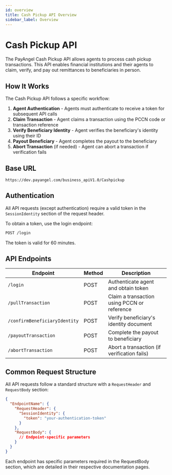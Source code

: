```yaml
---
id: overview
title: Cash Pickup API Overview
sidebar_label: Overview
---
```


# Cash Pickup API

The PayAngel Cash Pickup API allows agents to process cash pickup transactions. This API enables financial institutions and their agents to claim, verify, and pay out remittances to beneficiaries in person.

## How It Works

The Cash Pickup API follows a specific workflow:

1. **Agent Authentication** - Agents must authenticate to receive a token for subsequent API calls
2. **Claim Transaction** - Agent claims a transaction using the PCCN code or transaction reference  
3. **Verify Beneficiary Identity** - Agent verifies the beneficiary's identity using their ID
4. **Payout Beneficiary** - Agent completes the payout to the beneficiary
5. **Abort Transaction** (if needed) - Agent can abort a transaction if verification fails

## Base URL

```
https://dev.payangel.com/business_apiV1.0/Cashpickup
```

## Authentication

All API requests (except authentication) require a valid token in the `SessionIdentity` section of the request header.

To obtain a token, use the login endpoint:

```bash
POST /login
```

The token is valid for 60 minutes.

## API Endpoints

| Endpoint | Method | Description |
|----------|--------|-------------|
| `/login` | POST | Authenticate agent and obtain token |
| `/pullTransaction` | POST | Claim a transaction using PCCN or reference |
| `/confirmBeneficiaryIdentity` | POST | Verify beneficiary's identity document |
| `/payoutTransaction` | POST | Complete the payout to beneficiary |
| `/abortTransaction` | POST | Abort a transaction (if verification fails) |

## Common Request Structure

All API requests follow a standard structure with a `RequestHeader` and `RequestBody` section:

```json
{
  "EndpointName": {
    "RequestHeader": {
      "SessionIdentity": {
        "token": "your-authentication-token"
      }
    },
    "RequestBody": {
      // Endpoint-specific parameters
    }
  }
}
```

Each endpoint has specific parameters required in the RequestBody section, which are detailed in their respective documentation pages.